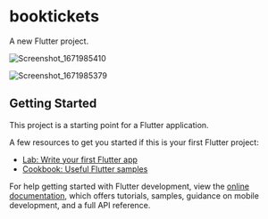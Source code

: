 # booktickets

A new Flutter project.


![Screenshot_1671985410](https://user-images.githubusercontent.com/63544167/209475373-8307baae-9c6e-4783-bfd6-4528c3b66a58.png=250x250)

![Screenshot_1671985379](https://user-images.githubusercontent.com/63544167/209475382-e7f90480-ca33-4ff4-a785-bcba5be6e424.png)


## Getting Started

This project is a starting point for a Flutter application.

A few resources to get you started if this is your first Flutter project:

- [Lab: Write your first Flutter app](https://docs.flutter.dev/get-started/codelab)
- [Cookbook: Useful Flutter samples](https://docs.flutter.dev/cookbook)

For help getting started with Flutter development, view the
[online documentation](https://docs.flutter.dev/), which offers tutorials,
samples, guidance on mobile development, and a full API reference.
